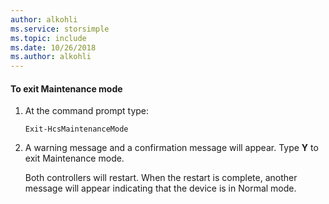 ```yaml
---
author: alkohli
ms.service: storsimple
ms.topic: include
ms.date: 10/26/2018
ms.author: alkohli
---
```

<!--author=SharS last changed: 9/17/15-->

#### To exit Maintenance mode
1. At the command prompt type:
   
     `Exit-HcsMaintenanceMode`
2. A warning message and a confirmation message will appear. Type **Y** to exit Maintenance mode.
   
    Both controllers will restart. When the restart is complete, another message will appear indicating that the device is in Normal mode.

